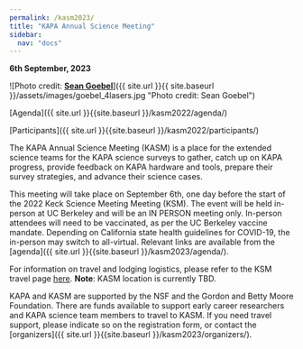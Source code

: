 ```yaml
---
permalink: /kasm2023/
title: "KAPA Annual Science Meeting"
sidebar:
  nav: "docs"
---
```

**6th September, 2023**

![Photo credit: [**Sean Goebel**](https://www.sgphotos.com)]({{ site.url }}{{ site.baseurl }}/assets/images/goebel_4lasers.jpg "Photo credit: Sean Goebel") 

<!-- [Register Here]({{ site.url }}{{site.baseurl }}/kasm2023/registration/) -->

[Agenda]({{ site.url }}{{site.baseurl }}/kasm2022/agenda/)

[Participants]({{ site.url }}{{site.baseurl }}/kasm2022/participants/)

The KAPA Annual Science Meeting (KASM) is a place for the extended science teams for the KAPA science surveys to gather, catch up on KAPA progress, provide feedback on KAPA hardware and tools, prepare their survey strategies, and advance their science cases.

This meeting will take place on September 6th, one day before the start of the 2022 Keck Science Meeting Meeting (KSM). The event will be held in-person at UC Berkeley and will be an IN PERSON meeting only. In-person attendees will need to be vaccinated, as per the UC Berkeley vaccine mandate.
Depending on California state health guidelines for COVID-19, the in-person may switch to all-virtual. Relevant links are available from the [agenda]({{ site.url }}{{site.baseurl }}/kasm2023/agenda/).


For information on travel and lodging logistics, please refer to the KSM travel page <a href="https://kecksciencemeeting.org/home/logistics/" target="_blank">here</a>. **Note**: KASM location is currently TBD.

KAPA and KASM are supported by the NSF and the Gordon and Betty Moore Foundation. There are funds available to support early career researchers and KAPA science team members to travel to KASM. If you need travel support, please indicate so on the registration form, or contact the [organizers]({{ site.url }}{{site.baseurl }}/kasm2023/organizers/).




<!-- <div class="image">

      <img src="{{ site.url }}{{ site.baseurl }}/assets/images/goebel_4lasers.jpg" alt="" />
      
      <h2>KASM<br />8th September, 2021</h2>

</div> -->
